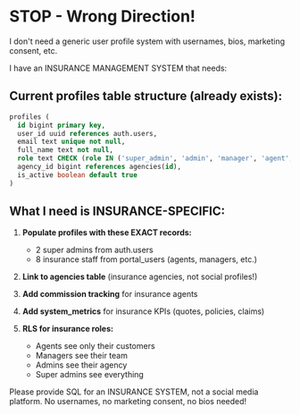 # STOP - Wrong Direction!

I don't need a generic user profile system with usernames, bios, marketing consent, etc.

I have an INSURANCE MANAGEMENT SYSTEM that needs:

## Current profiles table structure (already exists):
```sql
profiles (
  id bigint primary key,
  user_id uuid references auth.users,
  email text unique not null,
  full_name text not null,
  role text CHECK (role IN ('super_admin', 'admin', 'manager', 'agent', 'customer_service')),
  agency_id bigint references agencies(id),
  is_active boolean default true
)
```

## What I need is INSURANCE-SPECIFIC:

1. **Populate profiles with these EXACT records:**
   - 2 super admins from auth.users
   - 8 insurance staff from portal_users (agents, managers, etc.)

2. **Link to agencies table** (insurance agencies, not social profiles!)

3. **Add commission tracking** for insurance agents

4. **Add system_metrics** for insurance KPIs (quotes, policies, claims)

5. **RLS for insurance roles:**
   - Agents see only their customers
   - Managers see their team
   - Admins see their agency
   - Super admins see everything

Please provide SQL for an INSURANCE SYSTEM, not a social media platform. No usernames, no marketing consent, no bios needed!